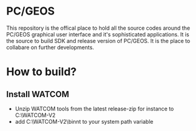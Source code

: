 # PC/GEOS
This repository is the offical place to hold all the source codes around the PC/GEOS graphical user
interface and it's sophisticated applications. It is the source to build SDK and release version of PC/GEOS.
It is the place to collabare on further developments.

# How to build?

## Install WATCOM
- Unzip WATCOM tools from the latest release-zip for instance to C:\WATCOM-V2
- add C:\WATCOM-V2\binnt to your system path variable

